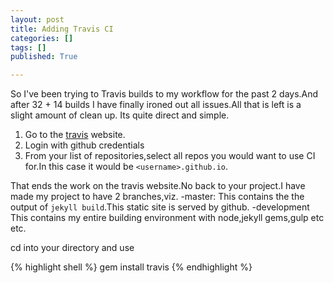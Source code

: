 ```yaml
---
layout: post
title: Adding Travis CI
categories: []
tags: []
published: True

---
```


So I've been trying to Travis builds to my workflow for the past 2 days.And after 32 + 14 builds I have finally ironed out all issues.All that is left is a slight amount of clean up.
Its quite direct and simple.

1. Go to the [travis][1] website.
2. Login with github credentials
3. From your list of repositories,select all repos you would want to use CI for.In this case it would be `<username>.github.io`.

That ends the work on the travis website.No back to your project.I have made my project to have 2 branches,viz.
-master:
	This contains the the output of `jekyll build`.This static site is served by github.
-development
	This contains my entire building environment with node,jekyll gems,gulp etc etc.

cd into your directory and use

{% highlight shell %}
	gem install travis
{% endhighlight %}




[1]:http://travis-ci.org
